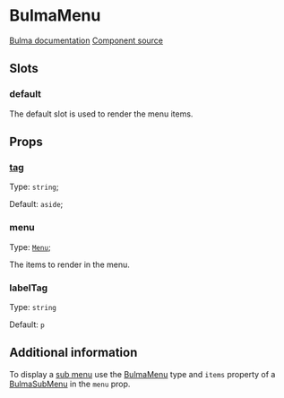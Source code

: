 # BulmaMenu

[Bulma documentation](https://bulma.io/documentation/components/menu/)
[Component source](../../src/components/containers/BulmaMenu.vue)

## Slots

### default

The default slot is used to render the menu items.

## Props

### [tag](../types/common_types.md#tag)

Type: `string`;

Default: `aside`;

### menu

Type: [`Menu`](../types/BulmaMenu.md);

The items to render in the menu.

### labelTag

Type: `string`

Default: `p`

## Additional information

To display a [sub menu](https://bulma.io\documentation/components/menu/#submenu) use
the [BulmaMenu](./../types/BulmaMenu.md) type and `items` property of
a [BulmaSubMenu](./../types/BulmaMenu.md#bulmasubmenu) in the `menu` prop.
